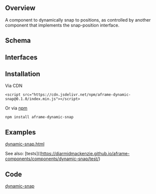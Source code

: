 ## Overview

A component to dynamically snap to positions, as controlled by another component that implements the snap-position interface.


## Schema


## Interfaces



## Installation

Via CDN 
```
<script src="https://cdn.jsdelivr.net/npm/aframe-dynamic-snap@0.1.0/index.min.js"></script>
```

Or via [npm](https://www.npmjs.com/package/aframe-dynamic-snap)

```
npm install aframe-dynamic-snap
```


## Examples

[dynamic-snap.html](https://diarmidmackenzie.github.io/aframe-components/component-usage/dynamic-snap.html)

See also: [tests]((https://diarmidmackenzie.github.io/aframe-components/components/dynamic-snap/test/)


## Code

[dynamic-snap](https://github.com/diarmidmackenzie/aframe-components/blob/main/components/dynamic-snap/index.js)